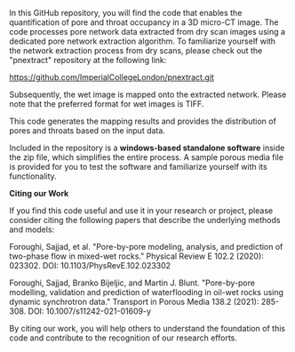 In this GitHub repository, you will find the code that enables the quantification of pore and throat occupancy in a 3D micro-CT image. The code processes pore network data extracted from dry scan images using a dedicated pore network extraction algorithm. To familiarize yourself with the network extraction process from dry scans, please check out the "pnextract" repository at the following link:

https://github.com/ImperialCollegeLondon/pnextract.git

Subsequently, the wet image is mapped onto the extracted network. Please note that the preferred format for wet images is TIFF.

This code generates the mapping results and provides the distribution of pores and throats based on the input data. 

Included in the repository is a __windows-based standalone software__ inside the zip file, which simplifies the entire process. A sample porous media file is provided for you to test the software and familiarize yourself with its functionality.





**Citing our Work**

If you find this code useful and use it in your research or project, please consider citing the following papers that describe the underlying methods and models:

Foroughi, Sajjad, et al. "Pore-by-pore modeling, analysis, and prediction of two-phase flow in mixed-wet rocks." Physical Review E 102.2 (2020): 023302. DOI: 10.1103/PhysRevE.102.023302

Foroughi, Sajjad, Branko Bijeljic, and Martin J. Blunt. "Pore-by-pore modelling, validation and prediction of waterflooding in oil-wet rocks using dynamic synchrotron data." Transport in Porous Media 138.2 (2021): 285-308. DOI: 10.1007/s11242-021-01609-y

By citing our work, you will help others to understand the foundation of this code and contribute to the recognition of our research efforts.
